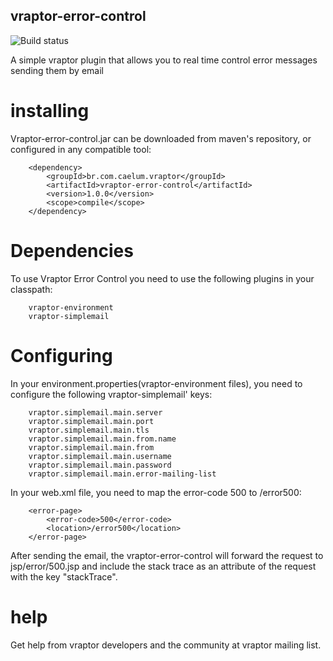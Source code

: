 ## vraptor-error-control
![Build status](https://secure.travis-ci.org/caelum/vraptor-error-control.png)

A simple vraptor plugin that allows you to real time control error messages sending them by email

# installing

Vraptor-error-control.jar can be downloaded from maven's repository, or configured in any compatible tool:

		<dependency>
			<groupId>br.com.caelum.vraptor</groupId>
			<artifactId>vraptor-error-control</artifactId>
			<version>1.0.0</version>
			<scope>compile</scope>
		</dependency>


# Dependencies

To use Vraptor Error Control you need to use the following plugins in your classpath:

		vraptor-environment  
		vraptor-simplemail  

# Configuring

In your environment.properties(vraptor-environment files), you need to configure the following
vraptor-simplemail' keys:

		vraptor.simplemail.main.server
		vraptor.simplemail.main.port
		vraptor.simplemail.main.tls
		vraptor.simplemail.main.from.name
		vraptor.simplemail.main.from
		vraptor.simplemail.main.username
		vraptor.simplemail.main.password
		vraptor.simplemail.main.error-mailing-list

In your web.xml file, you need to map the error-code 500 to /error500:
		
		<error-page>
			<error-code>500</error-code>	
			<location>/error500</location>
		</error-page>
		
After sending the email, the vraptor-error-control will forward the request to jsp/error/500.jsp
and include the stack trace as an attribute of the request with the key "stackTrace".

# help

Get help from vraptor developers and the community at vraptor mailing list.
